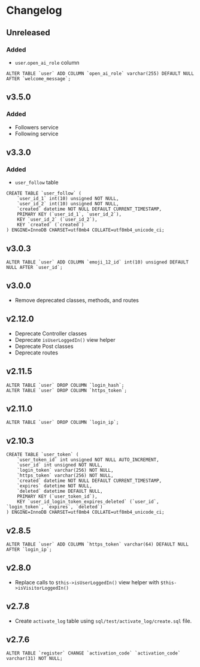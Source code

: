 # Changelog

## Unreleased

### Added

- `user`.`open_ai_role` column
```
ALTER TABLE `user` ADD COLUMN `open_ai_role` varchar(255) DEFAULT NULL AFTER `welcome_message`;
```

## v3.5.0

### Added

- Followers service
- Following service

## v3.3.0

### Added

- `user_follow` table
```
CREATE TABLE `user_follow` (
    `user_id_1` int(10) unsigned NOT NULL,
    `user_id_2` int(10) unsigned NOT NULL,
    `created` datetime NOT NULL DEFAULT CURRENT_TIMESTAMP,
    PRIMARY KEY (`user_id_1`, `user_id_2`),
    KEY `user_id_2` (`user_id_2`),
    KEY `created` (`created`)
) ENGINE=InnoDB CHARSET=utf8mb4 COLLATE=utf8mb4_unicode_ci;
```

## v3.0.3

```
ALTER TABLE `user` ADD COLUMN `emoji_12_id` int(10) unsigned DEFAULT NULL AFTER `user_id`;
```

## v3.0.0

- Remove deprecated classes, methods, and routes

## v2.12.0

- Deprecate Controller classes
- Deprecate `isUserLoggedIn()` view helper
- Deprecate Post classes
- Deprecate routes

## v2.11.5

```
ALTER TABLE `user` DROP COLUMN `login_hash`;
ALTER TABLE `user` DROP COLUMN `https_token`;
```

## v2.11.0

```
ALTER TABLE `user` DROP COLUMN `login_ip`;
```

## v2.10.3

```
CREATE TABLE `user_token` (
    `user_token_id` int unsigned NOT NULL AUTO_INCREMENT,
    `user_id` int unsigned NOT NULL,
    `login_token` varchar(256) NOT NULL,
    `https_token` varchar(256) NOT NULL,
    `created` datetime NOT NULL DEFAULT CURRENT_TIMESTAMP,
    `expires` datetime NOT NULL,
    `deleted` datetime DEFAULT NULL,
    PRIMARY KEY (`user_token_id`),
    KEY `user_id_login_token_expires_deleted` (`user_id`, `login_token`, `expires`, `deleted`)
) ENGINE=InnoDB CHARSET=utf8mb4 COLLATE=utf8mb4_unicode_ci;
```

## v2.8.5

```
ALTER TABLE `user` ADD COLUMN `https_token` varchar(64) DEFAULT NULL AFTER `login_ip`;
```

## v2.8.0

- Replace calls to `$this->isUserLoggedIn()` view helper with `$this->isVisitorLoggedIn()`

## v2.7.8

- Create `activate_log` table using `sql/test/activate_log/create.sql` file.

## v2.7.6

```
ALTER TABLE `register` CHANGE `activation_code` `activation_code` varchar(31) NOT NULL;
```
